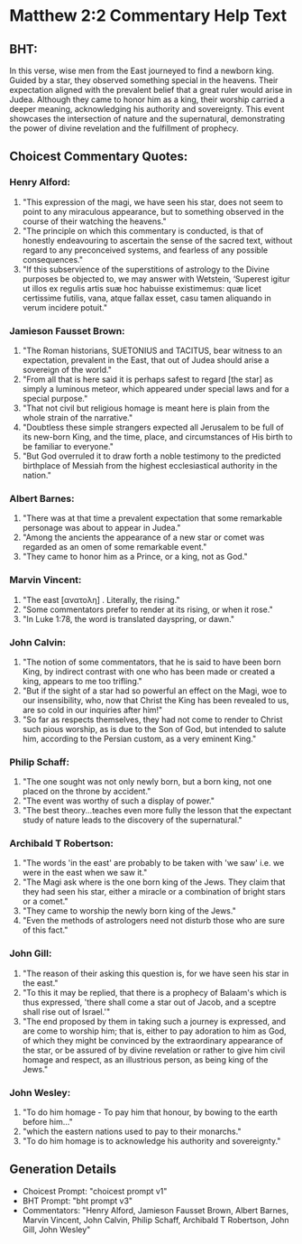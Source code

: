 # Matthew 2:2 Commentary Help Text

## BHT:
In this verse, wise men from the East journeyed to find a newborn king. Guided by a star, they observed something special in the heavens. Their expectation aligned with the prevalent belief that a great ruler would arise in Judea. Although they came to honor him as a king, their worship carried a deeper meaning, acknowledging his authority and sovereignty. This event showcases the intersection of nature and the supernatural, demonstrating the power of divine revelation and the fulfillment of prophecy.

## Choicest Commentary Quotes:
### Henry Alford:
1. "This expression of the magi, we have seen his star, does not seem to point to any miraculous appearance, but to something observed in the course of their watching the heavens."
2. "The principle on which this commentary is conducted, is that of honestly endeavouring to ascertain the sense of the sacred text, without regard to any preconceived systems, and fearless of any possible consequences."
3. "If this subservience of the superstitions of astrology to the Divine purposes be objected to, we may answer with Wetstein, ‘Superest igitur ut illos ex regulis artis suæ hoc habuisse existimemus: quæ licet certissime futilis, vana, atque fallax esset, casu tamen aliquando in verum incidere potuit."

### Jamieson Fausset Brown:
1. "The Roman historians, SUETONIUS and TACITUS, bear witness to an expectation, prevalent in the East, that out of Judea should arise a sovereign of the world."
2. "From all that is here said it is perhaps safest to regard [the star] as simply a luminous meteor, which appeared under special laws and for a special purpose."
3. "That not civil but religious homage is meant here is plain from the whole strain of the narrative."
4. "Doubtless these simple strangers expected all Jerusalem to be full of its new-born King, and the time, place, and circumstances of His birth to be familiar to everyone."
5. "But God overruled it to draw forth a noble testimony to the predicted birthplace of Messiah from the highest ecclesiastical authority in the nation."

### Albert Barnes:
1. "There was at that time a prevalent expectation that some remarkable personage was about to appear in Judea."
2. "Among the ancients the appearance of a new star or comet was regarded as an omen of some remarkable event."
3. "They came to honor him as a Prince, or a king, not as God."

### Marvin Vincent:
1. "The east [ανατολη] . Literally, the rising."
2. "Some commentators prefer to render at its rising, or when it rose."
3. "In Luke 1:78, the word is translated dayspring, or dawn."

### John Calvin:
1. "The notion of some commentators, that he is said to have been born King, by indirect contrast with one who has been made or created a king, appears to me too trifling."
2. "But if the sight of a star had so powerful an effect on the Magi, woe to our insensibility, who, now that Christ the King has been revealed to us, are so cold in our inquiries after him!"
3. "So far as respects themselves, they had not come to render to Christ such pious worship, as is due to the Son of God, but intended to salute him, according to the Persian custom, as a very eminent King."

### Philip Schaff:
1. "The one sought was not only newly born, but a born king, not one placed on the throne by accident."
2. "The event was worthy of such a display of power."
3. "The best theory...teaches even more fully the lesson that the expectant study of nature leads to the discovery of the supernatural."

### Archibald T Robertson:
1. "The words 'in the east' are probably to be taken with 'we saw' i.e. we were in the east when we saw it." 
2. "The Magi ask where is the one born king of the Jews. They claim that they had seen his star, either a miracle or a combination of bright stars or a comet."
3. "They came to worship the newly born king of the Jews."
4. "Even the methods of astrologers need not disturb those who are sure of this fact."

### John Gill:
1. "The reason of their asking this question is, for we have seen his star in the east." 
2. "To this it may be replied, that there is a prophecy of Balaam's which is thus expressed, 'there shall come a star out of Jacob, and a sceptre shall rise out of Israel.'" 
3. "The end proposed by them in taking such a journey is expressed, and are come to worship him; that is, either to pay adoration to him as God, of which they might be convinced by the extraordinary appearance of the star, or be assured of by divine revelation or rather to give him civil homage and respect, as an illustrious person, as being king of the Jews."

### John Wesley:
1. "To do him homage - To pay him that honour, by bowing to the earth before him..."
2. "which the eastern nations used to pay to their monarchs."
3. "To do him homage is to acknowledge his authority and sovereignty."


## Generation Details
- Choicest Prompt: "choicest prompt v1"
- BHT Prompt: "bht prompt v3"
- Commentators: "Henry Alford, Jamieson Fausset Brown, Albert Barnes, Marvin Vincent, John Calvin, Philip Schaff, Archibald T Robertson, John Gill, John Wesley"
